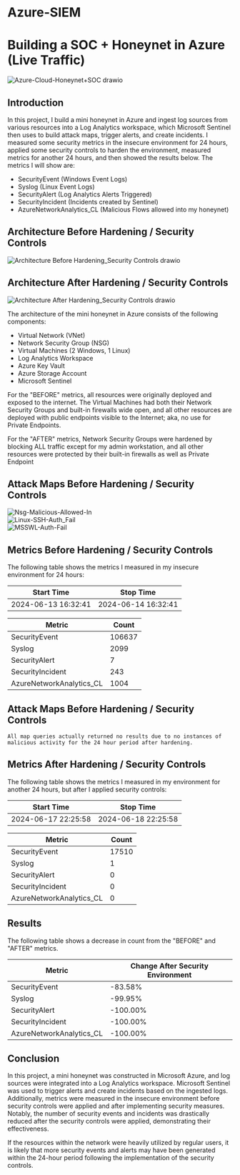 # Azure-SIEM

# Building a SOC + Honeynet in Azure (Live Traffic)
![Azure-Cloud-Honeynet+SOC drawio](https://github.com/horacioxf/Azure-SOC/assets/100793672/b0580443-0258-4943-8cd8-e650fd7bc5fe)


## Introduction

In this project, I build a mini honeynet in Azure and ingest log sources from various resources into a Log Analytics workspace, which Microsoft Sentinel then uses to build attack maps, trigger alerts, and create incidents. I measured some security metrics in the insecure environment for 24 hours, applied some security controls to harden the environment, measured metrics for another 24 hours, and then showed the results below. The metrics I will show are:

- SecurityEvent (Windows Event Logs)
- Syslog (Linux Event Logs)
- SecurityAlert (Log Analytics Alerts Triggered)
- SecurityIncident (Incidents created by Sentinel)
- AzureNetworkAnalytics_CL (Malicious Flows allowed into my honeynet)

## Architecture Before Hardening / Security Controls
![Architecture Before Hardening_Security Controls drawio](https://github.com/horacioxf/Azure-SIEM/assets/100793672/40d5f438-66a9-4766-b1d2-a9a630f22c64)


## Architecture After Hardening / Security Controls
![Architecture After Hardening_Security Controls drawio](https://github.com/horacioxf/Azure-SIEM/assets/100793672/799f10bb-d498-49c9-b09e-e00369f065f6)

The architecture of the mini honeynet in Azure consists of the following components:

- Virtual Network (VNet)
- Network Security Group (NSG)
- Virtual Machines (2 Windows, 1 Linux)
- Log Analytics Workspace
- Azure Key Vault
- Azure Storage Account
- Microsoft Sentinel

For the "BEFORE" metrics, all resources were originally deployed and exposed to the internet. The Virtual Machines had both their Network Security Groups and built-in firewalls wide open, and all other resources are deployed with public endpoints visible to the Internet; aka, no use for Private Endpoints.

For the "AFTER" metrics, Network Security Groups were hardened by blocking ALL traffic except for my admin workstation, and all other resources were protected by their built-in firewalls as well as Private Endpoint

## Attack Maps Before Hardening / Security Controls
![Nsg-Malicious-Allowed-In](https://github.com/horacioxf/Azure-SIEM/assets/100793672/e73557cd-d142-4d45-9152-5a59fb8feefe)<br>
![Linux-SSH-Auth_Fail](https://github.com/horacioxf/Azure-SIEM/assets/100793672/769cd252-f9b6-4bd3-8a84-6c96cd1cf254)<br>
![MSSWL-Auth-Fail](https://github.com/horacioxf/Azure-SIEM/assets/100793672/f5ae71b6-d540-42c7-8b8e-53edb3fdf4cb)<br>

## Metrics Before Hardening / Security Controls

The following table shows the metrics I measured in my insecure environment for 24 hours:

| Start Time               | Stop Time
| ------------------------ | -----
|2024-06-13 16:32:41       | 2024-06-14 16:32:41

| Metric                   | Count
| ------------------------ | -----
| SecurityEvent            | 106637
| Syslog                   | 2099
| SecurityAlert            | 7
| SecurityIncident         | 243
| AzureNetworkAnalytics_CL | 1004

## Attack Maps Before Hardening / Security Controls

```All map queries actually returned no results due to no instances of malicious activity for the 24 hour period after hardening.```

## Metrics After Hardening / Security Controls

The following table shows the metrics I measured in my environment for another 24 hours, but after I applied security controls:

| Start Time               | Stop Time
| ------------------------ | -----
|2024-06-17 22:25:58       | 2024-06-18 22:25:58


| Metric                   | Count
| ------------------------ | -----
| SecurityEvent            | 17510
| Syslog                   | 1
| SecurityAlert            | 0
| SecurityIncident         | 0
| AzureNetworkAnalytics_CL | 0

## Results

The following table shows a decrease in count from the "BEFORE" and "AFTER" metrics.

| Metric                   | Change After Security Environment
| ------------------------ | -----
| SecurityEvent            | -83.58%
| Syslog                   | -99.95%
| SecurityAlert            | -100.00%
| SecurityIncident         | -100.00%
| AzureNetworkAnalytics_CL | -100.00%

## Conclusion

In this project, a mini honeynet was constructed in Microsoft Azure, and log sources were integrated into a Log Analytics workspace. Microsoft Sentinel was used to trigger alerts and create incidents based on the ingested logs. Additionally, metrics were measured in the insecure environment before security controls were applied and after implementing security measures. Notably, the number of security events and incidents was drastically reduced after the security controls were applied, demonstrating their effectiveness.

If the resources within the network were heavily utilized by regular users, it is likely that more security events and alerts may have been generated within the 24-hour period following the implementation of the security controls.
